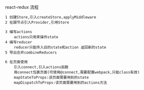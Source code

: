 react-redux 流程

    1 创建Store,引入createStore,applyMiddleware
    2 在跟节点引入Provider,引用Store
    
    3 编写actions 
        actions只用来操作state
    4 编写reducer
        reducer只能传入旧的state和action 返回新的state
    5 导出合并combineReducers
    
    6 在页面使用
        引入connect,引入actions函数
        用connect包裹页面(可使用@connect,需要配置webpack,只能class有效)
        mapStateToProps:该页面需要用到的state
        mapDispatchToProps:该页面需要用到的actions方法
        
       
    
    